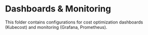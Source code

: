 # Dashboards & Monitoring

This folder contains configurations for cost optimization dashboards (Kubecost) and monitoring (Grafana, Prometheus).
